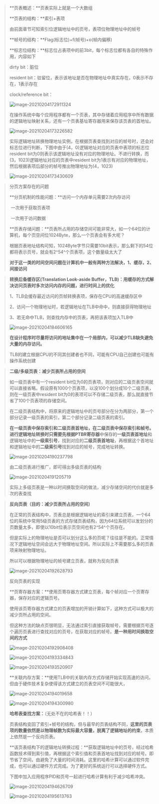 > **页表概述：**页表实际上就是一个大数组
>
> **页表的结构：**索引+表项
>
> 由前面章节可知索引位逻辑地址中的页号，表项位物理地址中的帧号
>
> **帧号的结构：**Flag(标志位)+f(帧号)+o(帧内偏移)
>
> **标志位结构：**标志位占表项中的前3bit，每个标志位都有各自的特殊作用，内容如下
>
> dirty bit：脏位
>
> resident bit：驻留位，表示该地址是否在物理地址中真实存在，0表示不存在，1表示存在
>
> clock/reference bit：
>
> ![image-20210204172911324](C:\Users\zhang\AppData\Roaming\Typora\typora-user-images\image-20210204172911324.png)
>
> 
>
> 在操作系统中每个应用程序都有一个页表，其中存储着应用程序中所有数据的逻辑地址映射关系，还有一个页表基址寄存器用来保存该页表的首地址。
>
> ![image-20210204173226582](C:\Users\zhang\AppData\Roaming\Typora\typora-user-images\image-20210204173226582.png)
>
> 实际逻辑地址转换物理地址实例，在根据页表查找到对应的帧号时，还会对标志位进行判断，下图中由于(4，0)逻辑地址对应的页表中表项的标志位resident bit为0则表示该逻辑地址没有对应的物理地址。不进行转换，而(3，1023)逻辑地址对应的页表中resident bit为1表示有对应的物理地址，然后根据表项后部分的帧号推出物理地址为(4，1023)
>
> ![image-20210204173430609](C:\Users\zhang\AppData\Roaming\Typora\typora-user-images\image-20210204173430609.png)

> 分页方案存在的问题
>
> **分页机制的性能问题：**访问一个内存单元需要2次内存访问
>
> ​	一次用于获取页表项
>
> ​	一次用于访问数据
>
> **页表存储问题：**页表所占用的存储空间可能非常大，如一个64位的计算机，每个页空间位1024Byte，那么一个页表会有多大呢？
>
> 根据页表地址结构可知，1024Byte字节只需要10bit表示，那么剩下的54位都将表示页号，就会有2^54^个页表项，这个数量级太大了
>
> **对于这一类的时间空间问题在计算机中一般有两种方法解决，1、缓存，2、间接访问**

> **转换后备缓存区(Translation Look-aside Buffer，TLB)：用缓存的方式解决访问页表时多次访问内存的问题，进行时间上的优化**
>
> 1、TLB会缓存最近访问的页帧转换表项，保存在CPU的高速缓存区中
>
> 2、访问一个物理地址时，若逻辑地址在TLB中命中，则直接获得物理地址
>
> 3、若无命中TLB，则查找内存中的页表，再把该表项加入TLB中
>
> ![image-20210204184606165](C:\Users\zhang\AppData\Roaming\Typora\typora-user-images\image-20210204184606165.png)
>
> **在设计程序时尽量将访问的地址集中在一个局部内，可以减少TLB缺失避免大量的内存访问。**
>
> TLB的建立根据CPU的不同其创建者也不同，可能有CPU自己创建也可能有操作系统创建

> **二级/多级页表：减少页表所占用的空间**
>
> 如一级页表中有一个resident bit位为0的页表项，则对应的二级页表空间就可以直接省略。假设原有1000个页表项，以没100个划分成10个二级页表，则在一级页表中resident bit为0的表项可以不存储二级页表，那么就直接节省了100个页表项的存储空间。
>
> 在二级页表结构中，将原来的逻辑地址中的页号部分在分为两部分，第一个部分记录一级页表的索引，第二个部分记录二级页表的索引。
>
> **在一级页表中保存索引和二级页表首地址，在二级页表中保存索引和帧号。**进行逻辑地址转换时只需要先根据**PTBR寄存器**中保存的**一级页表首地址**和逻辑地址中的**一级索引号**，找到对应的**二级页表首地址**，再根据这个首地址和逻辑地址中的**二级索引号**找到对应的帧号，完成地址转换。
>
> ![image-20210204190237798](C:\Users\zhang\AppData\Roaming\Typora\typora-user-images\image-20210204190237798.png)
>
> 由二级页表进行推广，即可得出多级页表的结构
>
> ![image-20210204191205719](C:\Users\zhang\AppData\Roaming\Typora\typora-user-images\image-20210204191205719.png)
>
> 实际上多级页表是一种以时间换取空间的做法，减少存储空间的代价就是多次的表查找

> **反向页表（目的：减少页表所占用的空间）**
>
> 在正常的页表结构中，页表总是根据逻辑地址的索引来建立页表，一个64位的系统中常用5级页表的方式存储页表结构，因为64位系统可以发划分的页数量太多，即使以10bit位表示页空间也有2^54^个页存在。
>
> 但是实际上的物理地址是否可以划分这么多的页呢？往往是不能的。正常情况下逻辑地址空间会远大于物理地址空间。所以实际上不需要那么多的页表项来映射物理地址。
>
> 所以可以根据物理地址的帧号建立页表，就称为反向页表
>
> ![image-20210204192628793](C:\Users\zhang\AppData\Roaming\Typora\typora-user-images\image-20210204192628793.png)
>
> 反向页表的实现
>
> **页寄存器方案：**使用页寄存器方式建立页表，每个帧对应一个页寄存器，保存对应的逻辑页号。
>
> 使用该页寄存器方式建立的页表增加的开销计算如下，这种方式可以极大的减少页所占用的空间。
>
> 但这种方法的缺点页很明显，无法通过索引直接获取帧号，需要根据页号逐个遍历页表进行查找对应的页号，在获取对应的帧号。**是一种用时间换取空间的方式**
>
> ![image-20210204192908408](C:\Users\zhang\AppData\Roaming\Typora\typora-user-images\image-20210204192908408.png)
>
> ![image-20210204193334843](C:\Users\zhang\AppData\Roaming\Typora\typora-user-images\image-20210204193334843.png)
>
> ![image-20210204193520907](C:\Users\zhang\AppData\Roaming\Typora\typora-user-images\image-20210204193520907.png)
>
> **关联内存方案：**使用TLB中的关联内存方式存储开始实现高速的访问，但由于硬件技术复杂使得该方式建立的页表空间不可能很大，
>
> ![image-20210204194019658](C:\Users\zhang\AppData\Roaming\Typora\typora-user-images\image-20210204194019658.png)
>
> ![image-20210204194300980](C:\Users\zhang\AppData\Roaming\Typora\typora-user-images\image-20210204194300980.png)
>
> **哈希表查找方案：**（无处不在的哈希表！！）
>
> 页表结构变回了索引+帧号的结构，但与最早的页表结构不同，**这里的页表项的数量依然是以物理帧数为实际最大容量，脱离了逻辑地址的约束**，本质上依然是一个反向页表。
>
> **该页表结构下的逻辑地址转换过程：**获取逻辑地址中的页号，经过哈希函数技术得到索引值，再根据这个索引值和页表首地址找到对应的帧号。即节省了空间，由避免了大量的时间消耗。这里的哈希计算可以通过软件完成，也可以通过硬件方式完成。为了更好的系统运行可以选择硬件方式。
>
> 下图中加入应用程序PID和页号一起进行哈希计算有利于减少哈希冲突。
>
> ![image-20210204194626709](C:\Users\zhang\AppData\Roaming\Typora\typora-user-images\image-20210204194626709.png)
>
> ![image-20210204195613763](C:\Users\zhang\AppData\Roaming\Typora\typora-user-images\image-20210204195613763.png)